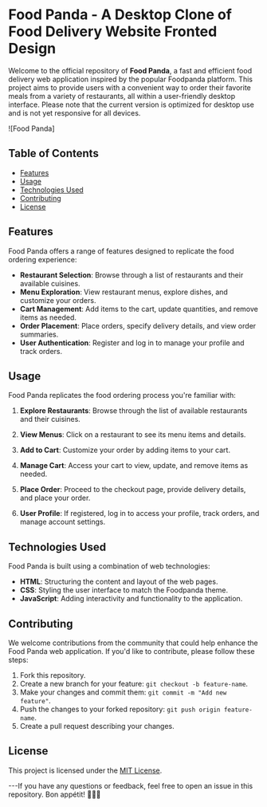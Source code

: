 # Food Panda - A Desktop Clone of Food Delivery Website Fronted Design

Welcome to the official repository of **Food Panda**, a fast and efficient food delivery web application inspired by the popular Foodpanda platform. This project aims to provide users with a convenient way to order their favorite meals from a variety of restaurants, all within a user-friendly desktop interface. Please note that the current version is optimized for desktop use and is not yet responsive for all devices.

![Food Panda]

## Table of Contents

- [Features](#features)
- [Usage](#usage)
- [Technologies Used](#technologies-used)
- [Contributing](#contributing)
- [License](#license)

## Features

Food Panda offers a range of features designed to replicate the food ordering experience:

- **Restaurant Selection**: Browse through a list of restaurants and their available cuisines.
- **Menu Exploration**: View restaurant menus, explore dishes, and customize your orders.
- **Cart Management**: Add items to the cart, update quantities, and remove items as needed.
- **Order Placement**: Place orders, specify delivery details, and view order summaries.
- **User Authentication**: Register and log in to manage your profile and track orders.

## Usage

Food Panda replicates the food ordering process you're familiar with:

1. **Explore Restaurants**: Browse through the list of available restaurants and their cuisines.

2. **View Menus**: Click on a restaurant to see its menu items and details.

3. **Add to Cart**: Customize your order by adding items to your cart.

4. **Manage Cart**: Access your cart to view, update, and remove items as needed.

5. **Place Order**: Proceed to the checkout page, provide delivery details, and place your order.

6. **User Profile**: If registered, log in to access your profile, track orders, and manage account settings.

## Technologies Used

Food Panda is built using a combination of web technologies:

- **HTML**: Structuring the content and layout of the web pages.
- **CSS**: Styling the user interface to match the Foodpanda theme.
- **JavaScript**: Adding interactivity and functionality to the application.

## Contributing

We welcome contributions from the community that could help enhance the Food Panda web application. If you'd like to contribute, please follow these steps:

1. Fork this repository.
2. Create a new branch for your feature: `git checkout -b feature-name`.
3. Make your changes and commit them: `git commit -m "Add new feature"`.
4. Push the changes to your forked repository: `git push origin feature-name`.
5. Create a pull request describing your changes.

## License

This project is licensed under the [MIT License](LICENSE).

---If you have any questions or feedback, feel free to open an issue in this repository. Bon appétit! 🍕🍔🍣
